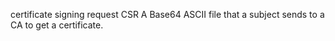 certificate signing request CSR
A Base64 ASCII file that a subject sends to a CA to get a certificate.